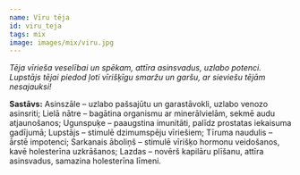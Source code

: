 ```yaml
---
name: Vīru tēja
id: viru_teja
tags: mix
image: images/mix/viru.jpg
---
```

*Tēja vīrieša veselībai un spēkam, attīra asinsvadus, uzlabo potenci. Lupstājs tējai piedod ļoti vīrišķīgu smaržu un garšu, ar sieviešu tējām nesajauksi!*

**Sastāvs:**
Asinszāle – uzlabo pašsajūtu un garastāvokli, uzlabo venozo asinsriti;
Lielā nātre – bagātina organismu ar minerālvielām, sekmē audu atjaunošanos;
Ugunspuķe – paaugstina imunitāti, palīdz prostatas iekaisuma gadījumā;
Lupstājs – stimulē dzimumspēju vīriešiem;
Tīruma naudulis – ārstē impotenci;
Sarkanais āboliņš – stimulē vīrišķo hormonu veidošanos, kavē holesterīna uzkrāšanos;
Lazdas – novērš kapilāru plīšanu, attīra asinsvadus, samazina holesterīna līmeni.